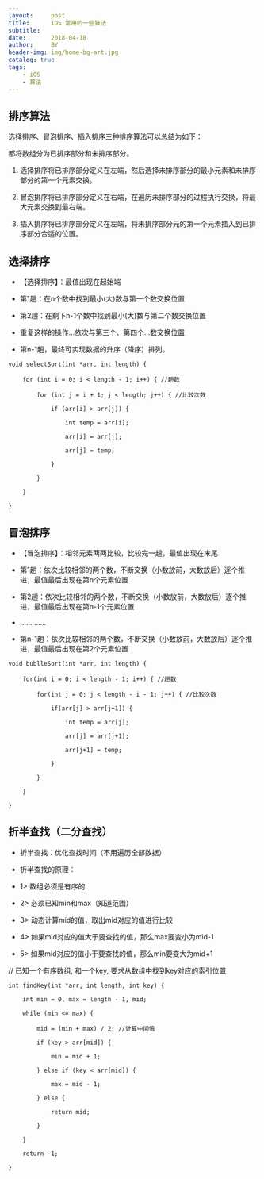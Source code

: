 ```yaml
---
layout:     post
title:      iOS 常用的一些算法
subtitle:   
date:       2018-04-18
author:     BY
header-img: img/home-bg-art.jpg
catalog: true
tags:
    - iOS
    - 算法
---
```



## 排序算法


选择排序、冒泡排序、插入排序三种排序算法可以总结为如下：

都将数组分为已排序部分和未排序部分。


1. 选择排序将已排序部分定义在左端，然后选择未排序部分的最小元素和未排序部分的第一个元素交换。

2. 冒泡排序将已排序部分定义在右端，在遍历未排序部分的过程执行交换，将最大元素交换到最右端。

3. 插入排序将已排序部分定义在左端，将未排序部分元的第一个元素插入到已排序部分合适的位置。



## 选择排序

 *	【选择排序】：最值出现在起始端

 *	第1趟：在n个数中找到最小(大)数与第一个数交换位置

 *	第2趟：在剩下n-1个数中找到最小(大)数与第二个数交换位置

 *	重复这样的操作...依次与第三个、第四个...数交换位置

 *	第n-1趟，最终可实现数据的升序（降序）排列。

```
void selectSort(int *arr, int length) {

    for (int i = 0; i < length - 1; i++) { //趟数

        for (int j = i + 1; j < length; j++) { //比较次数

            if (arr[i] > arr[j]) {

                int temp = arr[i];

                arr[i] = arr[j];

                arr[j] = temp;

            }

        }

    }

}
```

## 冒泡排序



 *	【冒泡排序】：相邻元素两两比较，比较完一趟，最值出现在末尾

 *	第1趟：依次比较相邻的两个数，不断交换（小数放前，大数放后）逐个推进，最值最后出现在第n个元素位置

 *	第2趟：依次比较相邻的两个数，不断交换（小数放前，大数放后）逐个推进，最值最后出现在第n-1个元素位置

 *	 ……   ……

 *	第n-1趟：依次比较相邻的两个数，不断交换（小数放前，大数放后）逐个推进，最值最后出现在第2个元素位置	

```
void bublleSort(int *arr, int length) {

    for(int i = 0; i < length - 1; i++) { //趟数

        for(int j = 0; j < length - i - 1; j++) { //比较次数

            if(arr[j] > arr[j+1]) {

                int temp = arr[j];

                arr[j] = arr[j+1];

                arr[j+1] = temp;

            }

        } 

    }

}
```

## 折半查找（二分查找）


 *	折半查找：优化查找时间（不用遍历全部数据）

 *	折半查找的原理：

 *   1> 数组必须是有序的

 *   2> 必须已知min和max（知道范围）

 *   3> 动态计算mid的值，取出mid对应的值进行比较

 *   4> 如果mid对应的值大于要查找的值，那么max要变小为mid-1

 *   5> 如果mid对应的值小于要查找的值，那么min要变大为mid+1


// 已知一个有序数组, 和一个key, 要求从数组中找到key对应的索引位置 

```
int findKey(int *arr, int length, int key) {

    int min = 0, max = length - 1, mid;

    while (min <= max) {

        mid = (min + max) / 2; //计算中间值

        if (key > arr[mid]) {

            min = mid + 1;

        } else if (key < arr[mid]) {

            max = mid - 1;

        } else {

            return mid;

        }

    }

    return -1;

}
```